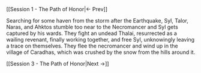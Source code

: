 [[Session 1 - The Path of Honor|<- Prev]]

Searching for some haven from the storm after the Earthquake, Syl, Talor, Naras, and Ahktos stumble too near to the Necromancer and Syl gets captured by his wards. They fight an undead Thalai, resurrected as a wailing revenant, finally working together, and free Syl, unknowingly leaving a trace on themselves.
They flee the necromancer and wind up in the village of Caradhas, which was crushed by the snow from the hills around it. 

[[Session 3 - The Path of Honor|Next ->]]